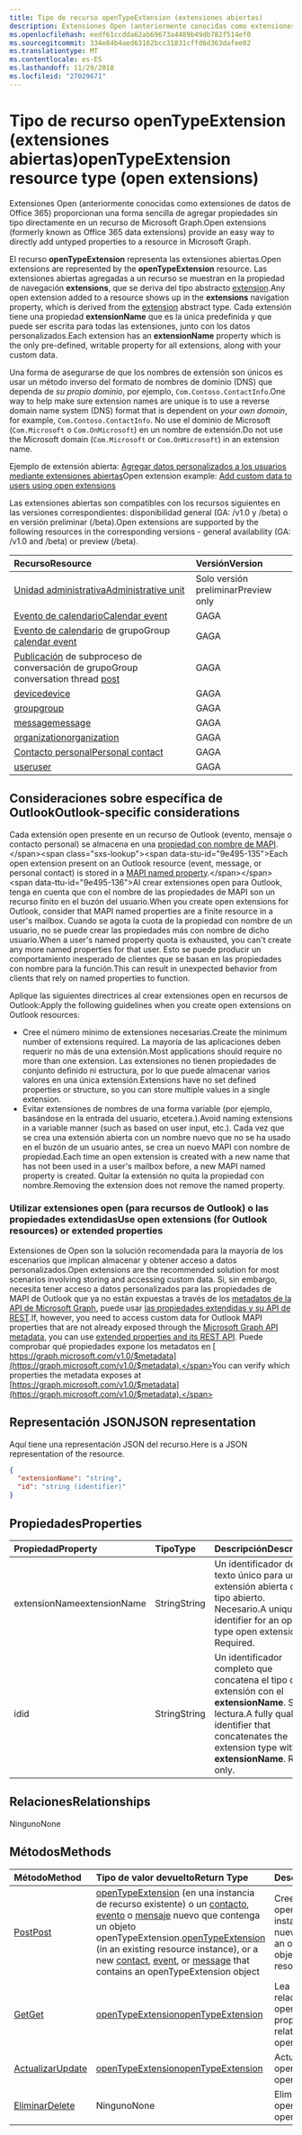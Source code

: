 ```yaml
---
title: Tipo de recurso openTypeExtension (extensiones abiertas)
description: Extensiones Open (anteriormente conocidas como extensiones de datos de Office 365) proporcionan una forma sencilla de agregar propiedades sin tipo directamente en un recurso de Microsoft Graph.
ms.openlocfilehash: eedf61ccdda62ab69673a4489b49db782f514ef0
ms.sourcegitcommit: 334e84b4aed63162bcc31831cffd6d363dafee02
ms.translationtype: MT
ms.contentlocale: es-ES
ms.lasthandoff: 11/29/2018
ms.locfileid: "27029671"
---
```

# <a name="opentypeextension-resource-type-open-extensions"></a><span data-ttu-id="9e495-103">Tipo de recurso openTypeExtension (extensiones abiertas)</span><span class="sxs-lookup"><span data-stu-id="9e495-103">openTypeExtension resource type (open extensions)</span></span>

<span data-ttu-id="9e495-104">Extensiones Open (anteriormente conocidas como extensiones de datos de Office 365) proporcionan una forma sencilla de agregar propiedades sin tipo directamente en un recurso de Microsoft Graph.</span><span class="sxs-lookup"><span data-stu-id="9e495-104">Open extensions (formerly known as Office 365 data extensions) provide an easy way to directly add untyped properties to a resource in Microsoft Graph.</span></span>

<span data-ttu-id="9e495-105">El recurso **openTypeExtension** representa las extensiones abiertas.</span><span class="sxs-lookup"><span data-stu-id="9e495-105">Open extensions are represented by the **openTypeExtension** resource.</span></span> <span data-ttu-id="9e495-106">Las extensiones abiertas agregadas a un recurso se muestran en la propiedad de navegación **extensions**, que se deriva del tipo abstracto [extension](extension.md).</span><span class="sxs-lookup"><span data-stu-id="9e495-106">Any open extension added to a resource shows up in the **extensions** navigation property, which is derived from the [extension](extension.md) abstract type.</span></span> <span data-ttu-id="9e495-107">Cada extensión tiene una propiedad **extensionName** que es la única predefinida y que puede ser escrita para todas las extensiones, junto con los datos personalizados.</span><span class="sxs-lookup"><span data-stu-id="9e495-107">Each extension has an **extensionName** property which is the only pre-defined, writable property for all extensions, along with your custom data.</span></span>

<span data-ttu-id="9e495-108">Una forma de asegurarse de que los nombres de extensión son únicos es usar un método inverso del formato de nombres de dominio (DNS) que dependa de _su propio dominio_, por ejemplo, `Com.Contoso.ContactInfo`.</span><span class="sxs-lookup"><span data-stu-id="9e495-108">One way to help make sure extension names are unique is to use a reverse domain name system (DNS) format that is dependent on _your own domain_, for example, `Com.Contoso.ContactInfo`.</span></span> <span data-ttu-id="9e495-109">No use el dominio de Microsoft (`Com.Microsoft` o `Com.OnMicrosoft`) en un nombre de extensión.</span><span class="sxs-lookup"><span data-stu-id="9e495-109">Do not use the Microsoft domain (`Com.Microsoft` or `Com.OnMicrosoft`) in an extension name.</span></span>

<span data-ttu-id="9e495-110">Ejemplo de extensión abierta: [Agregar datos personalizados a los usuarios mediante extensiones abiertas](/graph/extensibility-open-users)</span><span class="sxs-lookup"><span data-stu-id="9e495-110">Open extension example: [Add custom data to users using open extensions](/graph/extensibility-open-users)</span></span>

<span data-ttu-id="9e495-111">Las extensiones abiertas son compatibles con los recursos siguientes en las versiones correspondientes: disponibilidad general (GA: /v1.0 y /beta) o en versión preliminar (/beta).</span><span class="sxs-lookup"><span data-stu-id="9e495-111">Open extensions are supported by the following resources in the corresponding versions - general availability (GA: /v1.0 and /beta) or preview (/beta).</span></span>

|<span data-ttu-id="9e495-112">Recurso</span><span class="sxs-lookup"><span data-stu-id="9e495-112">Resource</span></span> |<span data-ttu-id="9e495-113">Versión</span><span class="sxs-lookup"><span data-stu-id="9e495-113">Version</span></span> |
|:---------------|:-------|
| [<span data-ttu-id="9e495-114">Unidad administrativa</span><span class="sxs-lookup"><span data-stu-id="9e495-114">Administrative unit</span></span>](/graph/api/resources/administrativeunit?view=graph-rest-beta)  | <span data-ttu-id="9e495-115">Solo versión preliminar</span><span class="sxs-lookup"><span data-stu-id="9e495-115">Preview only</span></span> |
| [<span data-ttu-id="9e495-116">Evento de calendario</span><span class="sxs-lookup"><span data-stu-id="9e495-116">Calendar event</span></span>](event.md) | <span data-ttu-id="9e495-117">GA</span><span class="sxs-lookup"><span data-stu-id="9e495-117">GA</span></span> |
| <span data-ttu-id="9e495-118">[Evento de calendario](event.md) de grupo</span><span class="sxs-lookup"><span data-stu-id="9e495-118">Group [calendar event](event.md)</span></span> | <span data-ttu-id="9e495-119">GA</span><span class="sxs-lookup"><span data-stu-id="9e495-119">GA</span></span> |
| <span data-ttu-id="9e495-120">[Publicación](post.md) de subproceso de conversación de grupo</span><span class="sxs-lookup"><span data-stu-id="9e495-120">Group conversation thread [post](post.md)</span></span> | <span data-ttu-id="9e495-121">GA</span><span class="sxs-lookup"><span data-stu-id="9e495-121">GA</span></span> |
| [<span data-ttu-id="9e495-122">device</span><span class="sxs-lookup"><span data-stu-id="9e495-122">device</span></span>](device.md) | <span data-ttu-id="9e495-123">GA</span><span class="sxs-lookup"><span data-stu-id="9e495-123">GA</span></span> |
| [<span data-ttu-id="9e495-124">group</span><span class="sxs-lookup"><span data-stu-id="9e495-124">group</span></span>](group.md) | <span data-ttu-id="9e495-125">GA</span><span class="sxs-lookup"><span data-stu-id="9e495-125">GA</span></span> |
| [<span data-ttu-id="9e495-126">message</span><span class="sxs-lookup"><span data-stu-id="9e495-126">message</span></span>](message.md) | <span data-ttu-id="9e495-127">GA</span><span class="sxs-lookup"><span data-stu-id="9e495-127">GA</span></span> |
| [<span data-ttu-id="9e495-128">organization</span><span class="sxs-lookup"><span data-stu-id="9e495-128">organization</span></span>](organization.md) | <span data-ttu-id="9e495-129">GA</span><span class="sxs-lookup"><span data-stu-id="9e495-129">GA</span></span> |
| [<span data-ttu-id="9e495-130">Contacto personal</span><span class="sxs-lookup"><span data-stu-id="9e495-130">Personal contact</span></span>](contact.md) | <span data-ttu-id="9e495-131">GA</span><span class="sxs-lookup"><span data-stu-id="9e495-131">GA</span></span> |
| [<span data-ttu-id="9e495-132">user</span><span class="sxs-lookup"><span data-stu-id="9e495-132">user</span></span>](user.md) | <span data-ttu-id="9e495-133">GA</span><span class="sxs-lookup"><span data-stu-id="9e495-133">GA</span></span> |

## <a name="outlook-specific-considerations"></a><span data-ttu-id="9e495-134">Consideraciones sobre específica de Outlook</span><span class="sxs-lookup"><span data-stu-id="9e495-134">Outlook-specific considerations</span></span>

<span data-ttu-id="9e495-135">Cada extensión open presente en un recurso de Outlook (evento, mensaje o contacto personal) se almacena en una [propiedad con nombre de MAPI](https://msdn.microsoft.com/library/cc765864(v=office.15).aspx).</span><span class="sxs-lookup"><span data-stu-id="9e495-135">Each open extension present on an Outlook resource (event, message, or personal contact) is stored in a [MAPI named property](https://msdn.microsoft.com/library/cc765864(v=office.15).aspx).</span></span> <span data-ttu-id="9e495-136">Al crear extensiones open para Outlook, tenga en cuenta que con el nombre de las propiedades de MAPI son un recurso finito en el buzón del usuario.</span><span class="sxs-lookup"><span data-stu-id="9e495-136">When you create open extensions for Outlook, consider that MAPI named properties are a finite resource in a user's mailbox.</span></span> <span data-ttu-id="9e495-137">Cuando se agota la cuota de la propiedad con nombre de un usuario, no se puede crear las propiedades más con nombre de dicho usuario.</span><span class="sxs-lookup"><span data-stu-id="9e495-137">When a user's named property quota is exhausted, you can't create any more named properties for that user.</span></span> <span data-ttu-id="9e495-138">Esto se puede producir un comportamiento inesperado de clientes que se basan en las propiedades con nombre para la función.</span><span class="sxs-lookup"><span data-stu-id="9e495-138">This can result in unexpected behavior from clients that rely on named properties to function.</span></span>

<span data-ttu-id="9e495-139">Aplique las siguientes directrices al crear extensiones open en recursos de Outlook:</span><span class="sxs-lookup"><span data-stu-id="9e495-139">Apply the following guidelines when you create open extensions on Outlook resources:</span></span>

- <span data-ttu-id="9e495-140">Cree el número mínimo de extensiones necesarias.</span><span class="sxs-lookup"><span data-stu-id="9e495-140">Create the minimum number of extensions required.</span></span> <span data-ttu-id="9e495-141">La mayoría de las aplicaciones deben requerir no más de una extensión.</span><span class="sxs-lookup"><span data-stu-id="9e495-141">Most applications should require no more than one extension.</span></span> <span data-ttu-id="9e495-142">Las extensiones no tienen propiedades de conjunto definido ni estructura, por lo que puede almacenar varios valores en una única extensión.</span><span class="sxs-lookup"><span data-stu-id="9e495-142">Extensions have no set defined properties or structure, so you can store multiple values in a single extension.</span></span>
- <span data-ttu-id="9e495-143">Evitar extensiones de nombres de una forma variable (por ejemplo, basándose en la entrada del usuario, etcetera.).</span><span class="sxs-lookup"><span data-stu-id="9e495-143">Avoid naming extensions in a variable manner (such as based on user input, etc.).</span></span> <span data-ttu-id="9e495-144">Cada vez que se crea una extensión abierta con un nombre nuevo que no se ha usado en el buzón de un usuario antes, se crea un nuevo MAPI con nombre de propiedad.</span><span class="sxs-lookup"><span data-stu-id="9e495-144">Each time an open extension is created with a new name that has not been used in a user's mailbox before, a new MAPI named property is created.</span></span> <span data-ttu-id="9e495-145">Quitar la extensión no quita la propiedad con nombre.</span><span class="sxs-lookup"><span data-stu-id="9e495-145">Removing the extension does not remove the named property.</span></span>

### <a name="use-open-extensions-for-outlook-resources-or-extended-properties"></a><span data-ttu-id="9e495-146">Utilizar extensiones open (para recursos de Outlook) o las propiedades extendidas</span><span class="sxs-lookup"><span data-stu-id="9e495-146">Use open extensions (for Outlook resources) or extended properties</span></span>

<span data-ttu-id="9e495-147">Extensiones de Open son la solución recomendada para la mayoría de los escenarios que implican almacenar y obtener acceso a datos personalizados.</span><span class="sxs-lookup"><span data-stu-id="9e495-147">Open extensions are the recommended solution for most scenarios involving storing and accessing custom data.</span></span> <span data-ttu-id="9e495-148">Si, sin embargo, necesita tener acceso a datos personalizados para las propiedades de MAPI de Outlook que ya no están expuestas a través de los [metadatos de la API de Microsoft Graph](https://developer.microsoft.com/graph/docs/overview/call_api), puede usar [las propiedades extendidas y su API de REST](extended-properties-overview.md).</span><span class="sxs-lookup"><span data-stu-id="9e495-148">If, however, you need to access custom data for Outlook MAPI properties that are not already exposed through the [Microsoft Graph API metadata](https://developer.microsoft.com/graph/docs/overview/call_api), you can use [extended properties and its REST API](extended-properties-overview.md).</span></span> <span data-ttu-id="9e495-149">Puede comprobar qué propiedades expone los metadatos en [ https://graph.microsoft.com/v1.0/$metadata](https://graph.microsoft.com/v1.0/$metadata).</span><span class="sxs-lookup"><span data-stu-id="9e495-149">You can verify which properties the metadata exposes at [https://graph.microsoft.com/v1.0/$metadata](https://graph.microsoft.com/v1.0/$metadata).</span></span>

## <a name="json-representation"></a><span data-ttu-id="9e495-150">Representación JSON</span><span class="sxs-lookup"><span data-stu-id="9e495-150">JSON representation</span></span>

<span data-ttu-id="9e495-151">Aquí tiene una representación JSON del recurso.</span><span class="sxs-lookup"><span data-stu-id="9e495-151">Here is a JSON representation of the resource.</span></span>

<!--{
  "blockType": "resource",
  "openType": true,
  "optionalProperties": [],
  "baseType": "microsoft.graph.extension",
  "@odata.type": "microsoft.graph.openTypeExtension"
}-->

```json
{
  "extensionName": "string",
  "id": "string (identifier)"
}

```

## <a name="properties"></a><span data-ttu-id="9e495-152">Propiedades</span><span class="sxs-lookup"><span data-stu-id="9e495-152">Properties</span></span>

|<span data-ttu-id="9e495-153">Propiedad</span><span class="sxs-lookup"><span data-stu-id="9e495-153">Property</span></span> | <span data-ttu-id="9e495-154">Tipo</span><span class="sxs-lookup"><span data-stu-id="9e495-154">Type</span></span> | <span data-ttu-id="9e495-155">Descripción</span><span class="sxs-lookup"><span data-stu-id="9e495-155">Description</span></span> |
|:---------------|:--------|:----------|
|<span data-ttu-id="9e495-156">extensionName</span><span class="sxs-lookup"><span data-stu-id="9e495-156">extensionName</span></span>|<span data-ttu-id="9e495-157">String</span><span class="sxs-lookup"><span data-stu-id="9e495-157">String</span></span>|<span data-ttu-id="9e495-p107">Un identificador de texto único para una extensión abierta de tipo abierto. Necesario.</span><span class="sxs-lookup"><span data-stu-id="9e495-p107">A unique text identifier for an open type open extension. Required.</span></span>|
|<span data-ttu-id="9e495-160">id</span><span class="sxs-lookup"><span data-stu-id="9e495-160">id</span></span>|<span data-ttu-id="9e495-161">String</span><span class="sxs-lookup"><span data-stu-id="9e495-161">String</span></span>| <span data-ttu-id="9e495-p108">Un identificador completo que concatena el tipo de extensión con el **extensionName**. Solo lectura.</span><span class="sxs-lookup"><span data-stu-id="9e495-p108">A fully qualified identifier that concatenates the extension type with the **extensionName**. Read-only.</span></span>|

## <a name="relationships"></a><span data-ttu-id="9e495-164">Relaciones</span><span class="sxs-lookup"><span data-stu-id="9e495-164">Relationships</span></span>

<span data-ttu-id="9e495-165">Ninguno</span><span class="sxs-lookup"><span data-stu-id="9e495-165">None</span></span>

## <a name="methods"></a><span data-ttu-id="9e495-166">Métodos</span><span class="sxs-lookup"><span data-stu-id="9e495-166">Methods</span></span>

|<span data-ttu-id="9e495-167">Método</span><span class="sxs-lookup"><span data-stu-id="9e495-167">Method</span></span> | <span data-ttu-id="9e495-168">Tipo de valor devuelto</span><span class="sxs-lookup"><span data-stu-id="9e495-168">Return Type</span></span> | <span data-ttu-id="9e495-169">Descripción</span><span class="sxs-lookup"><span data-stu-id="9e495-169">Description</span></span> |
|:---------------|:--------|:----------|
|[<span data-ttu-id="9e495-170">Post</span><span class="sxs-lookup"><span data-stu-id="9e495-170">Post</span></span>](../api/opentypeextension-post-opentypeextension.md) | <span data-ttu-id="9e495-171">[openTypeExtension](opentypeextension.md) (en una instancia de recurso existente) o un [contacto](../resources/contact.md), [evento](../resources/event.md) o [mensaje](../resources/message.md) nuevo que contenga un objeto openTypeExtension.</span><span class="sxs-lookup"><span data-stu-id="9e495-171">[openTypeExtension](opentypeextension.md) (in an existing resource instance), or a new [contact](../resources/contact.md), [event](../resources/event.md), or [message](../resources/message.md) that contains an openTypeExtension object</span></span> | <span data-ttu-id="9e495-172">Cree un objeto openTypeExtension en una instancia de recursos nueva o existente.</span><span class="sxs-lookup"><span data-stu-id="9e495-172">Create an openTypeExtension object in an existing or new resource instance.</span></span>|
|[<span data-ttu-id="9e495-173">Get</span><span class="sxs-lookup"><span data-stu-id="9e495-173">Get</span></span>](../api/opentypeextension-get.md) | [<span data-ttu-id="9e495-174">openTypeExtension</span><span class="sxs-lookup"><span data-stu-id="9e495-174">openTypeExtension</span></span>](opentypeextension.md) |<span data-ttu-id="9e495-175">Lea las propiedades y las relaciones del objeto openTypeExtension.</span><span class="sxs-lookup"><span data-stu-id="9e495-175">Read properties and relationships of openTypeExtension object.</span></span>|
|[<span data-ttu-id="9e495-176">Actualizar</span><span class="sxs-lookup"><span data-stu-id="9e495-176">Update</span></span>](../api/opentypeextension-update.md) | [<span data-ttu-id="9e495-177">openTypeExtension</span><span class="sxs-lookup"><span data-stu-id="9e495-177">openTypeExtension</span></span>](opentypeextension.md) |<span data-ttu-id="9e495-178">Actualice el objeto openTypeExtension.</span><span class="sxs-lookup"><span data-stu-id="9e495-178">Update openTypeExtension object.</span></span> |
|[<span data-ttu-id="9e495-179">Eliminar</span><span class="sxs-lookup"><span data-stu-id="9e495-179">Delete</span></span>](../api/opentypeextension-delete.md) | <span data-ttu-id="9e495-180">Ninguno</span><span class="sxs-lookup"><span data-stu-id="9e495-180">None</span></span> |<span data-ttu-id="9e495-181">Elimine el objeto openTypeExtension.</span><span class="sxs-lookup"><span data-stu-id="9e495-181">Delete openTypeExtension object.</span></span> |

<!-- uuid: 8fcb5dbc-d5aa-4681-8e31-b001d5168d79
2015-10-25 14:57:30 UTC -->
<!-- {
  "type": "#page.annotation",
  "description": "openTypeExtension resource",
  "keywords": "",
  "section": "documentation",
  "tocPath": ""
}-->
